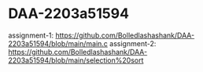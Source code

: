 # DAA-2203a51594
assignment-1:  https://github.com/Bolledlashashank/DAA-2203a51594/blob/main/main.c
assignment-2:  https://github.com/Bolledlashashank/DAA-2203a51594/blob/main/selection%20sort
